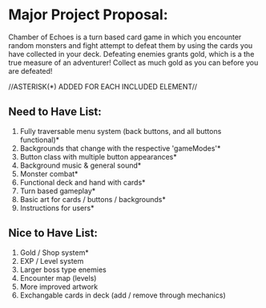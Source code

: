 # Major Project Proposal:

Chamber of Echoes is a turn based card game in which you encounter random monsters and fight attempt to defeat them by using the cards you have collected in your deck. Defeating enemies grants gold, which is a the true measure of an adventurer! Collect as much gold as you can before you are defeated!


//ASTERISK(*) ADDED FOR EACH INCLUDED ELEMENT//

## Need to Have List:

1. Fully traversable menu system (back buttons, and all buttons functional)*
2. Backgrounds that change with the respective 'gameModes'*
3. Button class with multiple button appearances*
4. Background music & general sound*
5. Monster combat*
6. Functional deck and hand with cards*
7. Turn based gameplay*
8. Basic art for cards / buttons / backgrounds*
9. Instructions for users*


## Nice to Have List:

1. Gold / Shop system*
2. EXP / Level system
3. Larger boss type enemies
4. Encounter map (levels)
5. More improved artwork
6. Exchangable cards in deck (add / remove through mechanics)